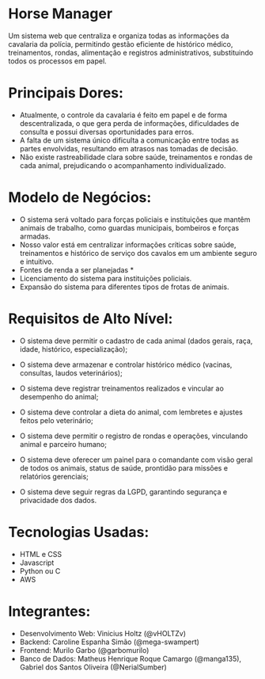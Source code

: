 # Horse Manager

Um sistema web que centraliza e organiza todas as informações da cavalaria da polícia, permitindo gestão eficiente de histórico médico, treinamentos, rondas, alimentação e registros administrativos, substituindo todos os processos em papel.

# Principais Dores:
- Atualmente, o controle da cavalaria é feito em papel e de forma descentralizada, o que gera perda de informações, dificuldades de consulta e possui diversas oportunidades para erros.  
- A falta de um sistema único dificulta a comunicação entre todas as partes envolvidas, resultando em atrasos nas tomadas de decisão.  
- Não existe rastreabilidade clara sobre saúde, treinamentos e rondas de cada animal, prejudicando o acompanhamento individualizado. 

# Modelo de Negócios:
- O sistema será voltado para forças policiais e instituições que mantêm animais de trabalho, como guardas municipais, bombeiros e forças armadas.
- Nosso valor está em centralizar informações críticas sobre saúde, treinamentos e histórico de serviço dos cavalos em um ambiente seguro e intuitivo.
- Fontes de renda a ser planejadas *
- Licenciamento do sistema para instituições policiais.
- Expansão do sistema para diferentes tipos de frotas de animais.

# Requisitos de Alto Nível:
- O sistema deve permitir o cadastro de cada animal (dados gerais, raça, idade, histórico, especialização);

- O sistema deve armazenar e controlar histórico médico (vacinas, consultas, laudos veterinários);

- O sistema deve registrar treinamentos realizados e vincular ao desempenho do animal;

- O sistema deve controlar a dieta do animal, com lembretes e ajustes feitos pelo veterinário;

- O sistema deve permitir o registro de rondas e operações, vinculando animal e parceiro humano;

- O sistema deve oferecer um painel para o comandante com visão geral de todos os animais, status de saúde, prontidão para missões e relatórios gerenciais;

- O sistema deve seguir regras da LGPD, garantindo segurança e privacidade dos dados.

# Tecnologias Usadas: 
- HTML e CSS
- Javascript
- Python ou C
- AWS 

# Integrantes:
- Desenvolvimento Web: Vinicius Holtz (@vHOLTZv) 
- Backend: Caroline Espanha Simão (@mega-swampert)
- Frontend: Murilo Garbo (@garbomurilo)
- Banco de Dados: Matheus Henrique Roque Camargo (@manga135), Gabriel dos Santos Oliveira (@NerialSumber)
